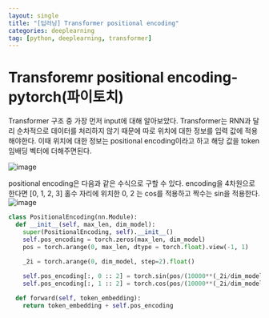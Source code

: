 ```yaml
---
layout: single
title: "[딥러닝] Transformer positional encoding"
categories: deeplearning
tag: [python, deeplearning, transformer]
---
```

# Transforemr positional encoding-pytorch(파이토치)

Transformer 구조 중 가장 먼저 input에 대해 알아보았다.
Transformer는 RNN과 달리 순차적으로 데이터를 처리하지 않기 때문에 따로 위치에 대한 정보를 입력 값에 적용해야한다.
이때 위치에 대한 정보는 positional encoding이라고 하고 해당 값을 token 임배딩 벡터에 더해주면된다. 

![image](https://user-images.githubusercontent.com/101251439/165789362-8a70e693-51b1-4625-9280-6d30009d040b.png)

positional encoding은 다음과 같은 수식으로 구할 수 있다. encoding을 4차원으로 한다면 [0, 1, 2, 3] 홀수 자리에 위치한 0, 2 는 cos를 적용하고 짝수는 sin을 적용한다.
![image](https://user-images.githubusercontent.com/101251439/165788843-c1491f37-baf5-46cf-8510-4864116e1102.png)

```python
class PositionalEncoding(nn.Module):
  def __init__(self, max_len, dim_model):
    super(PositionalEncoding, self).__init__()
    self.pos_encoding = torch.zeros(max_len, dim_model)
    pos = torch.arange(0, max_len, dtype = torch.float).view(-1, 1)
    
    _2i = torch.arange(0, dim_model, step=2).float()

    self.pos_encoding[:, 0 :: 2] = torch.sin(pos/(10000**(_2i/dim_model)))
    self.pos_encoding[:, 1 :: 2] = torch.cos(pos/(10000**(_2i/dim_model)))

  def forward(self, token_embedding):
    return token_embedding + self.pos_encoding
```